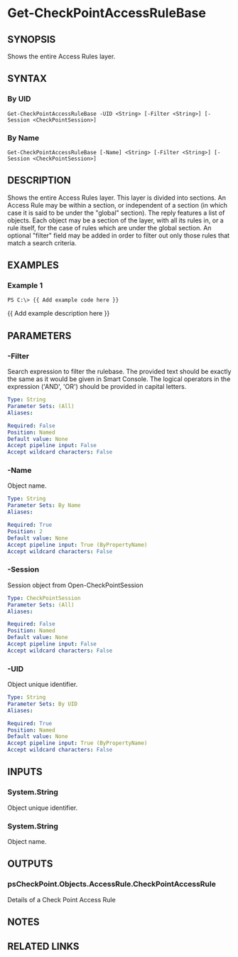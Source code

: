 # Get-CheckPointAccessRuleBase

## SYNOPSIS
Shows the entire Access Rules layer.

## SYNTAX

### By UID
```
Get-CheckPointAccessRuleBase -UID <String> [-Filter <String>] [-Session <CheckPointSession>]
```

### By Name
```
Get-CheckPointAccessRuleBase [-Name] <String> [-Filter <String>] [-Session <CheckPointSession>]
```

## DESCRIPTION
Shows the entire Access Rules layer.
This layer is divided into sections.
An Access Rule may be within a section, or independent of a section (in which case it is said to be under the "global" section).
The reply features a list of objects.
Each object may be a section of the layer, with all its rules in, or a rule itself, for the case of rules which are under the global section.
An optional "filter" field may be added in order to filter out only those rules that match a search criteria.

## EXAMPLES

### Example 1
```
PS C:\> {{ Add example code here }}
```

{{ Add example description here }}

## PARAMETERS

### -Filter
Search expression to filter the rulebase.
The provided text should be exactly the same as it would be given in Smart Console.
The logical operators in the expression ('AND', 'OR') should be provided in capital letters.

```yaml
Type: String
Parameter Sets: (All)
Aliases: 

Required: False
Position: Named
Default value: None
Accept pipeline input: False
Accept wildcard characters: False
```

### -Name
Object name.

```yaml
Type: String
Parameter Sets: By Name
Aliases: 

Required: True
Position: 2
Default value: None
Accept pipeline input: True (ByPropertyName)
Accept wildcard characters: False
```

### -Session
Session object from Open-CheckPointSession

```yaml
Type: CheckPointSession
Parameter Sets: (All)
Aliases: 

Required: False
Position: Named
Default value: None
Accept pipeline input: False
Accept wildcard characters: False
```

### -UID
Object unique identifier.

```yaml
Type: String
Parameter Sets: By UID
Aliases: 

Required: True
Position: Named
Default value: None
Accept pipeline input: True (ByPropertyName)
Accept wildcard characters: False
```

## INPUTS

### System.String
Object unique identifier.

### System.String
Object name.

## OUTPUTS

### psCheckPoint.Objects.AccessRule.CheckPointAccessRule
Details of a Check Point Access Rule

## NOTES

## RELATED LINKS

